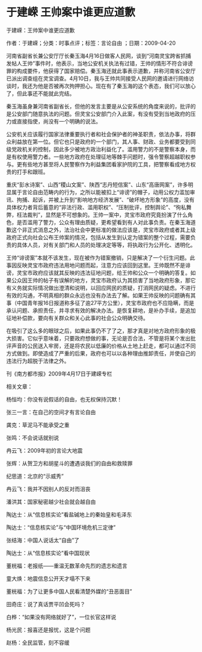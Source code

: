 # 于建嵘  王帅案中谁更应道歉    
    
于建嵘：王帅案中谁更应道歉    
作者：于建嵘；分类：时事点评；标签：言论自由 ；日期：2009-04-20    
河南省副省长兼公安厅厅长秦玉海4月16日做客人民网，谈到“河南灵宝跨省抓捕发帖人王帅”事件时，他表示，当地公安机关执法有过错，王帅的情形不符合诽谤罪的构成要件，他获得了国家赔偿。秦玉海还就此事表示道歉，并称河南省公安厅已派出调查组在灵宝调查。4月10日，我与王帅共同接受人民网的邀请进行网络访谈时，我还为他是否被再次拘押担心。现在有了秦玉海的这个表态，我们可以放心了，但此事还不能就此完结。    
秦玉海虽身兼河南省副省长，但他的发言主要是从公安系统的角度来说的，批评的是公安部门随意执法的问题。但灵宝公安部门介入此案，有没有受到当地政府的压力或直接指使，尚没有一个明确的说法。    
公安机关应该履行国家法律重要执行者和社会保护者的神圣职责，依法办事，将群众利益放在第一位。但它也只是政府的一个部门，其人事、财政、业务都要受到同级党政机关的控制，因此多少被地方政治利益化了。滥用警力的不是警察本身，而是有权使用警力者。一些地方政府在处理征地等棘手问题时，强令警察超越职权参与。更有些地方甚至将人民警察作为利益集团看家护院的工具，把警察看成地方权贵的打手和跟班。    
重庆“彭水诗案”、山西“稷山文案”、陕西“志丹短信案”、山东“高唐网案”，许多明显属于言论自由范畴内的行为，之所以能被扣上“诽谤”的帽子，动用公权力滥加审讯、拘捕、起诉，并被上升到“影响地方经济发展”、“破坏地方形象”的高度，没有具体权力者背后蓄意的“非法行政、滥用职权”、“压制批评，控制舆论”、“徇私舞弊，枉法裁判”，显然是不可想象的。王帅一案中，灵宝市政府究竟扮演了什么角色，是否滥用了警力，公众有理由质疑，更希望看到有人对此事负责。在秦玉海道歉这个非正式消息之外，法治社会中更标准的做法应该是，灵宝市政府或者其上级政府正式向社会公布王帅案的情况，包括从发生到认定为错案的整个过程，需要负责的具体人员，对有关部门和人员的处理决定等等，将执政行为公开化、透明化。    
王帅“诽谤案”本就不该发生，现在被作为错案撤销，只是解决了一个衍生问题。此事因反映灵宝市政府违法用地问题而起，注意力应该回到这里。王帅既然不是诽谤，灵宝市政府应该就其反映的违法征地问题，给王帅和公众一个明确的答复。如果公众因王帅的帖子有误解的地方，灵宝市政府认为其损害了当地政府形象，那它有义务就实际情况做出澄清和说明，以回应网民的质疑，打消网民的疑虑。不进行有效的沟通，不明真相的群众永远也没有办法去了解。如果王帅反映的问题确有其事（中国青年报16日报道称多征了逾27平方公里），灵宝市政府也不应隐瞒，而是承认问题、承担责任，并寻求有效的解决办法。是恢复耕地，是补办手续，是追加征地补偿款，要向有关群众和关心此事的社会公众明确交待。    
在吸引了这么多的眼球之后，如果此事仍不了了之，那才真是对地方政府形象的极大损害。它似乎意味着，只要政府想做的事，无论是否合法，不管是将某个发出批评声音的公民送入牢房，还是将农民以低廉的价格从土地上赶走，都可以通过不同方式做到。即使造成了严重的后果，政府也可以以各种理由推卸责任，并使自己的违法行为超脱于法律之外。    
刊《南方都市报》2009年4月17日于建嵘专栏    
    
相关文章：    
杨恒均：你没有说假话的自由，也无权保持沉默！    
张三一言：在自己的空间才有言论自由    
龚克：草泥马不能承受之重    
张鸣：不会说话就别说    
冉云飞：2009年初的言论大地震    
张辉：从贺卫方和胡星斗的遭遇谈我们的自由和救赎罪    
纪思道：北京的“示威秀”    
冉云飞：我并不因别人的反对而沮丧    
潘洪其：国家秘密越少社会就会越自由    
陶达士：从“信息核实论”看盐碱地上的秦始皇和毛泽东    
陶达士：“信息核实论”与“中国环境危机三定律”    
张结海：中国人说话太“自由”了    
陶达士：从“信息核实论”看中国现状    
董桄福：老报纸——重温无数革命先烈的遗志和遗言    
童大焕：地震信息公开天才塌不下来    
董桄福：为了让更多中国人民看清楚外媒的“丑恶面目”    
田奇庄：说了真话贾平凹会死吗？    
白桦：“如果没有网络就好了”，一位长官这样说    
杨光民：报喜还是报忧，这是个问题    
赵杨：全民监管，刻不容缓